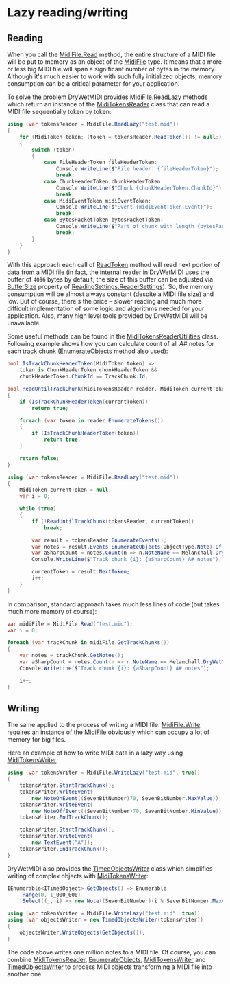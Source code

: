 ﻿---
uid: a_file_lazy_reading_writing
---

# Lazy reading/writing

## Reading

When you call the [MidiFile.Read](xref:Melanchall.DryWetMidi.Core.MidiFile.Read*) method, the entire structure of a MIDI file will be put to memory as an object of the [MidiFile](xref:Melanchall.DryWetMidi.Core.MidiFile) type. It means that a more or less big MIDI file will span a significant number of bytes in the memory. Although it's much easier to work with such fully initialized objects, memory consumption can be a critical parameter for your application.

To solve the problem DryWetMIDI provides [MidiFile.ReadLazy](xref:Melanchall.DryWetMidi.Core.MidiFile.ReadLazy*) methods which return an instance of the [MidiTokensReader](xref:Melanchall.DryWetMidi.Core.MidiTokensReader) class that can read a MIDI file sequentially token by token:

```csharp
using (var tokensReader = MidiFile.ReadLazy("test.mid"))
{
    for (MidiToken token; (token = tokensReader.ReadToken()) != null;)
    {
        switch (token)
        {
            case FileHeaderToken fileHeaderToken:
                Console.WriteLine($"File header: {fileHeaderToken}");
                break;
            case ChunkHeaderToken chunkHeaderToken:
                Console.WriteLine($"Chunk {chunkHeaderToken.ChunkId}");
                break;
            case MidiEventToken midiEventToken:
                Console.WriteLine($"Event {midiEventToken.Event}");
                break;
            case BytesPacketToken bytesPacketToken:
                Console.WriteLine($"Part of chunk with length {bytesPacketToken.Data.Length}");
                break;
        }
    }
}
```

With this approach each call of [ReadToken](xref:Melanchall.DryWetMidi.Core.MidiTokensReader.ReadToken) method will read next portion of data from a MIDI file (in fact, the internal reader in DryWetMIDI uses the buffer of `4096` bytes by default, the size of this buffer can be adjusted via [BufferSize](xref:Melanchall.DryWetMidi.Core.ReaderSettings.BufferSize) property of [ReadingSettings.ReaderSettings](xref:Melanchall.DryWetMidi.Core.ReadingSettings.ReaderSettings)). So, the memory consumption will be almost always constant (despite a MIDI file size) and low. But of course, there's the price – slower reading and much more difficult implementation of some logic and algorithms needed for your application. Also, many high level tools provided by DryWetMIDI will be unavailable.

Some useful methods can be found in the [MidiTokensReaderUtilities](xref:Melanchall.DryWetMidi.Core.MidiTokensReaderUtilities) class. Following example shows how you can calculate count of all _A#_ notes for each track chunk ([EnumerateObjects](xref:Melanchall.DryWetMidi.Interaction.GetObjectsUtilities.EnumerateObjects*) method also used):

```csharp
bool IsTrackChunkHeaderToken(MidiToken token) =>
    token is ChunkHeaderToken chunkHeaderToken &&
    chunkHeaderToken.ChunkId == TrackChunk.Id;

bool ReadUntilTrackChunk(MidiTokensReader reader, MidiToken currentToken)
{
    if (IsTrackChunkHeaderToken(currentToken))
        return true;

    foreach (var token in reader.EnumerateTokens())
    {
        if (IsTrackChunkHeaderToken(token))
            return true;
    }

    return false;
}

using (var tokensReader = MidiFile.ReadLazy("test.mid"))
{
    MidiToken currentToken = null;
    var i = 0;

    while (true)
    {
        if (!ReadUntilTrackChunk(tokensReader, currentToken))
            break;

        var result = tokensReader.EnumerateEvents();
        var notes = result.Events.EnumerateObjects(ObjectType.Note).OfType<Note>();
        var aSharpCount = notes.Count(n => n.NoteName == Melanchall.DryWetMidi.MusicTheory.NoteName.ASharp);
        Console.WriteLine($"Track chunk {i}: {aSharpCount} A# notes");

        currentToken = result.NextToken;
        i++;
    }
}
```

In comparison, standard approach takes much less lines of code (but takes much more memory of course):

```csharp
var midiFile = MidiFile.Read("test.mid");
var i = 0;

foreach (var trackChunk in midiFile.GetTrackChunks())
{
    var notes = trackChunk.GetNotes();
    var aSharpCount = notes.Count(n => n.NoteName == Melanchall.DryWetMidi.MusicTheory.NoteName.ASharp);
    Console.WriteLine($"Track chunk {i}: {aSharpCount} A# notes");

    i++;
}
```

## Writing

The same applied to the process of writing a MIDI file. [MidiFile.Write](xref:Melanchall.DryWetMidi.Core.MidiFile.Write*) requires an instance of the [MidiFile](xref:Melanchall.DryWetMidi.Core.MidiFile) obviously which can occupy a lot of memory for big files.

Here an example of how to write MIDI data in a lazy way using [MidiTokensWriter](xref:Melanchall.DryWetMidi.Core.MidiTokensWriter):

```csharp
using (var tokensWriter = MidiFile.WriteLazy("test.mid", true))
{
    tokensWriter.StartTrackChunk();
    tokensWriter.WriteEvent(
        new NoteOnEvent((SevenBitNumber)70, SevenBitNumber.MaxValue));
    tokensWriter.WriteEvent(
        new NoteOffEvent((SevenBitNumber)70, SevenBitNumber.MinValue));
    tokensWriter.EndTrackChunk();

    tokensWriter.StartTrackChunk();
    tokensWriter.WriteEvent(
        new TextEvent("A"));
    tokensWriter.EndTrackChunk();
}
```

DryWetMIDI also provides the [TimedObjectsWriter](xref:Melanchall.DryWetMidi.Interaction.TimedObjectsWriter) class which simplifies writing of complex objects with [MidiTokensWriter](xref:Melanchall.DryWetMidi.Core.MidiTokensWriter):

```csharp
IEnumerable<ITimedObject> GetObjects() => Enumerable
    .Range(0, 1_000_000)
    .Select((_, i) => new Note((SevenBitNumber)(i % SevenBitNumber.MaxValue), 2 * i, i));

using (var tokensWriter = MidiFile.WriteLazy("test.mid", true))
using (var objectsWriter = new TimedObjectsWriter(tokensWriter))
{
    objectsWriter.WriteObjects(GetObjects());
}
```

The code above writes one million notes to a MIDI file. Of course, you can combine [MidiTokensReader](xref:Melanchall.DryWetMidi.Core.MidiTokensReader), [EnumerateObjects](xref:Melanchall.DryWetMidi.Interaction.GetObjectsUtilities.EnumerateObjects*), [MidiTokensWriter](xref:Melanchall.DryWetMidi.Core.MidiTokensWriter) and [TimedObjectsWriter](xref:Melanchall.DryWetMidi.Interaction.TimedObjectsWriter) to process MIDI objects transforming a MIDI file into another one.